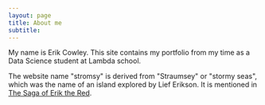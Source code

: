 ```yaml
---
layout: page
title: About me
subtitle:
---
```


My name is Erik Cowley. This site contains my portfolio from my time as a Data Science student at Lambda school.

The website name "stromsy" is derived from "Straumsey" or "stormy seas", which was the name of an island explored by Lief Erikson. It is mentioned in [The Saga of Erik the Red](https://sagadb.org/eiriks_saga_rauda.en).
